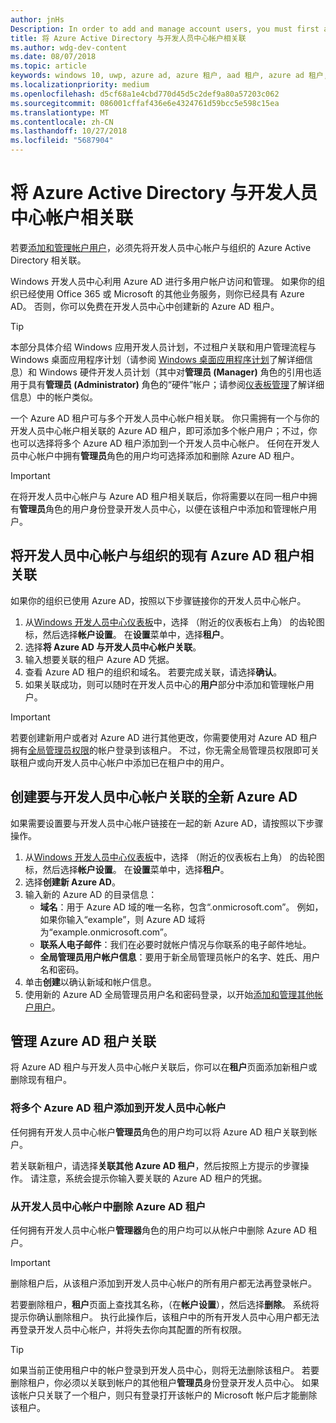 ```yaml
---
author: jnHs
Description: In order to add and manage account users, you must first associate your Dev Center account with your organization's Azure Active Directory.
title: 将 Azure Active Directory 与开发人员中心帐户相关联
ms.author: wdg-dev-content
ms.date: 08/07/2018
ms.topic: article
keywords: windows 10, uwp, azure ad, azure 租户, aad 租户, azure ad 租户, 租户管理, 租户
ms.localizationpriority: medium
ms.openlocfilehash: d5cf68a1e4cbd770d45d5c2def9a80a57203c062
ms.sourcegitcommit: 086001cffaf436e6e4324761d59bcc5e598c15ea
ms.translationtype: MT
ms.contentlocale: zh-CN
ms.lasthandoff: 10/27/2018
ms.locfileid: "5687904"
---
```

# <a name="associate-azure-active-directory-with-your-dev-center-account"></a>将 Azure Active Directory 与开发人员中心帐户相关联

若要[添加和管理帐户用户](add-users-groups-and-azure-ad-applications.md)，必须先将开发人员中心帐户与组织的 Azure Active Directory 相关联。 

Windows 开发人员中心利用 Azure AD 进行多用户帐户访问和管理。 如果你的组织已经使用 Office 365 或 Microsoft 的其他业务服务，则你已经具有 Azure AD。 否则，你可以免费在开发人员中心中创建新的 Azure AD 租户。

> [!TIP]
> 本部分具体介绍 Windows 应用开发人员计划，不过租户关联和用户管理流程与 Windows 桌面应用程序计划（请参阅 [Windows 桌面应用程序计划](https://docs.microsoft.com/windows/desktop/appxpkg/windows-desktop-application-program#add-and-manage-account-users)了解详细信息）和 Windows 硬件开发人员计划（其中对**管理员 (Manager)** 角色的引用也适用于具有**管理员 (Administrator)** 角色的“硬件”帐户；请参阅[仪表板管理](https://docs.microsoft.com/windows-hardware/drivers/dashboard/dashboard-administration)了解详细信息）中的帐户类似。

一个 Azure AD 租户可与多个开发人员中心帐户相关联。 你只需拥有一个与你的开发人员中心帐户相关联的 Azure AD 租户，即可添加多个帐户用户；不过，你也可以选择将多个 Azure AD 租户添加到一个开发人员中心帐户。 任何在开发人员中心帐户中拥有**管理员**角色的用户均可选择添加和删除 Azure AD 租户。

> [!IMPORTANT]
> 在将开发人员中心帐户与 Azure AD 租户相关联后，你将需要以在同一租户中拥有**管理员**角色的用户身份登录开发人员中心，以便在该租户中添加和管理帐户用户。


## <a name="associate-your-dev-center-account-with-your-organizations-existing-azure-ad-tenant"></a>将开发人员中心帐户与组织的现有 Azure AD 租户相关联

如果你的组织已使用 Azure AD，按照以下步骤链接你的开发人员中心帐户。

1.  从[Windows 开发人员中心仪表板](https://partner.microsoft.com/dashboard)中，选择 （附近的仪表板右上角） 的齿轮图标，然后选择**帐户设置**。 在**设置**菜单中，选择**租户**。
2.  选择**将 Azure AD 与开发人员中心帐户关联**。
3.  输入想要关联的租户 Azure AD 凭据。
4.  查看 Azure AD 租户的组织和域名。 若要完成关联，请选择**确认**。
5.  如果关联成功，则可以随时在开发人员中心的**用户**部分中添加和管理帐户用户。

> [!IMPORTANT]
> 若要创建新用户或者对 Azure AD 进行其他更改，你需要使用对 Azure AD 租户拥有[全局管理员权限](https://docs.microsoft.com/azure/active-directory/users-groups-roles/directory-assign-admin-roles)的帐户登录到该租户。 不过，你无需全局管理员权限即可关联租户或向开发人员中心帐户中添加已在租户中的用户。


## <a name="create-a-brand-new-azure-ad-to-associate-with-your-dev-center-account"></a>创建要与开发人员中心帐户关联的全新 Azure AD

如果需要设置要与开发人员中心帐户链接在一起的新 Azure AD，请按照以下步骤操作。

1.  从[Windows 开发人员中心仪表板](https://partner.microsoft.com/dashboard)中，选择 （附近的仪表板右上角） 的齿轮图标，然后选择**帐户设置**。 在**设置**菜单中，选择**租户**。
2.  选择**创建新 Azure AD**。
3.  输入新的 Azure AD 的目录信息：
    - **域名**：用于 Azure AD 域的唯一名称，包含“.onmicrosoft.com”。 例如，如果你输入“example”，则 Azure AD 域将为“example.onmicrosoft.com”。
    - **联系人电子邮件**：我们在必要时就帐户情况与你联系的电子邮件地址。
    - **全局管理员用户帐户信息**：要用于新全局管理员帐户的名字、姓氏、用户名和密码。
4.  单击**创建**以确认新域和帐户信息。
5.  使用新的 Azure AD 全局管理员用户名和密码登录，以开始[添加和管理其他帐户用户](add-users-groups-and-azure-ad-applications.md)。


## <a name="manage-azure-ad-tenant-associations"></a>管理 Azure AD 租户关联

将 Azure AD 租户与开发人员中心帐户关联后，你可以在**租户**页面添加新租户或删除现有租户。


### <a name="add-multiple-azure-ad-tenants-to-your-dev-center-account"></a>将多个 Azure AD 租户添加到开发人员中心帐户

任何拥有开发人员中心帐户**管理员**角色的用户均可以将 Azure AD 租户关联到帐户。

若关联新租户，请选择**关联其他 Azure AD 租户**，然后按照上方提示的步骤操作。 请注意，系统会提示你输入要关联的 Azure AD 租户的凭据。


### <a name="remove-an-azure-ad-tenant-from-your-dev-center-account"></a>从开发人员中心帐户中删除 Azure AD 租户

任何拥有开发人员中心帐户**管理器**角色的用户均可以从帐户中删除 Azure AD 租户。

> [!IMPORTANT]
> 删除租户后，从该租户添加到开发人员中心帐户的所有用户都无法再登录帐户。 

若要删除租户，**租户**页面上查找其名称，（在**帐户设置**），然后选择**删除**。 系统将提示你确认删除租户。 执行此操作后，该租户中的所有开发人员中心用户都无法再登录开发人员中心帐户，并将失去你向其配置的所有权限。

> [!TIP]
> 如果当前正使用租户中的帐户登录到开发人员中心，则将无法删除该租户。 若要删除租户，你必须以关联到帐户的其他租户**管理员**身份登录开发人员中心。 如果该帐户只关联了一个租户，则只有登录打开该帐户的 Microsoft 帐户后才能删除该租户。


